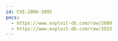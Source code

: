 ```yaml
---
id: CVE-2006-3995
pocs:
  - https://www.exploit-db.com/raw/2089
  - https://www.exploit-db.com/raw/3553
---
```

